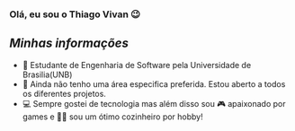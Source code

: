 ### Olá, eu sou o Thiago Vivan 😉

## ***Minhas informações***

- 📖 Estudante de Engenharia de Software pela Universidade de Brasilia(UNB)
- 🌱 Ainda não tenho uma área especifica preferida. Estou aberto a todos os diferentes projetos.
- 💻 Sempre gostei de tecnologia mas além disso sou 🎮 apaixonado por games e 👨‍🍳 sou um ótimo cozinheiro por hobby!
